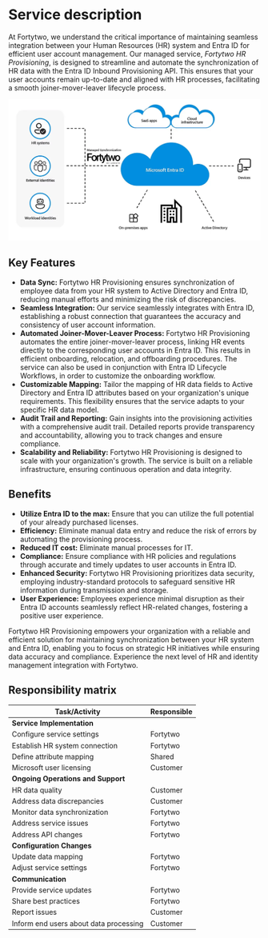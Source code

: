 # Service description

At Fortytwo, we understand the critical importance of maintaining seamless integration between your Human Resources (HR) system and Entra ID for efficient user account management. Our managed service, *Fortytwo HR Provisioning*, is designed to streamline and automate the synchronization of HR data with the Entra ID Inbound Provisioning API. This ensures that your user accounts remain up-to-date and aligned with HR processes, facilitating a smooth joiner-mover-leaver lifecycle process.

![](media/20240117100244.png)

## Key Features

- **Data Sync:** Fortytwo HR Provisioning ensures synchronization of employee data from your HR system to Active Directory and Entra ID, reducing manual efforts and minimizing the risk of discrepancies.
- **Seamless Integration:** Our service seamlessly integrates with Entra ID, establishing a robust connection that guarantees the accuracy and consistency of user account information.
- **Automated Joiner-Mover-Leaver Process:** Fortytwo HR Provisioning automates the entire joiner-mover-leaver process, linking HR events directly to the corresponding user accounts in Entra ID. This results in efficient onboarding, relocation, and offboarding procedures. The service can also be used in conjunction with Entra ID Lifecycle Workflows, in order to customize the onboarding workflow.
- **Customizable Mapping:** Tailor the mapping of HR data fields to Active Directory and Entra ID attributes based on your organization's unique requirements. This flexibility ensures that the service adapts to your specific HR data model.
- **Audit Trail and Reporting:** Gain insights into the provisioning activities with a comprehensive audit trail. Detailed reports provide transparency and accountability, allowing you to track changes and ensure compliance.
- **Scalability and Reliability:** Fortytwo HR Provisioning is designed to scale with your organization's growth. The service is built on a reliable infrastructure, ensuring continuous operation and data integrity.

## Benefits

- **Utilize Entra ID to the max:** Ensure that you can utilize the full potential of your already purchased licenses.
- **Efficiency:** Eliminate manual data entry and reduce the risk of errors by automating the provisioning process.
- **Reduced IT cost:** Eliminate manual processes for IT.
- **Compliance:** Ensure compliance with HR policies and regulations through accurate and timely updates to user accounts in Entra ID.
- **Enhanced Security:** Fortytwo HR Provisioning prioritizes data security, employing industry-standard protocols to safeguard sensitive HR information during transmission and storage.
- **User Experience:** Employees experience minimal disruption as their Entra ID accounts seamlessly reflect HR-related changes, fostering a positive user experience.

Fortytwo HR Provisioning empowers your organization with a reliable and efficient solution for maintaining synchronization between your HR system and Entra ID, enabling you to focus on strategic HR initiatives while ensuring data accuracy and compliance. Experience the next level of HR and identity management integration with Fortytwo.

## Responsibility matrix

| Task/Activity                          | Responsible |
|----------------------------------------|-------------|
| **Service Implementation**             |             |
| Configure service settings             | Fortytwo    |
| Establish HR system connection         | Fortytwo    |
| Define attribute mapping               | Shared      |
| Microsoft user licensing               | Customer    |
| **Ongoing Operations and Support**     |             |
| HR data quality                        | Customer    |
| Address data discrepancies             | Customer    |
| Monitor data synchronization           | Fortytwo    |
| Address service issues                 | Fortytwo    |
| Address API changes                    | Fortytwo    |
| **Configuration Changes**              |             |
| Update data mapping                    | Fortytwo    |
| Adjust service settings                | Fortytwo    |
| **Communication**                      |             |
| Provide service updates                | Fortytwo    |
| Share best practices                   | Fortytwo    |
| Report issues                          | Customer    |
| Inform end users about data processing | Customer    |
